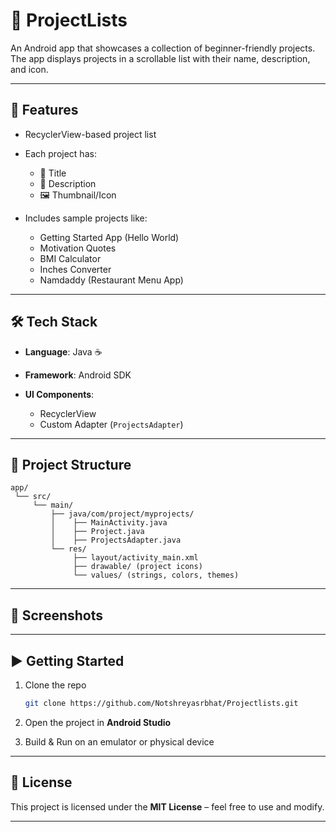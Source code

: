 # 📱 ProjectLists

An Android app that showcases a collection of beginner-friendly projects.
The app displays projects in a scrollable list with their name, description, and icon.

---

## 🚀 Features

* RecyclerView-based project list
* Each project has:

  * 📝 Title
  * 📖 Description
  * 🖼️ Thumbnail/Icon
* Includes sample projects like:

  * Getting Started App (Hello World)
  * Motivation Quotes
  * BMI Calculator
  * Inches Converter
  * Namdaddy (Restaurant Menu App)

---

## 🛠️ Tech Stack

* **Language**: Java ☕
* **Framework**: Android SDK
* **UI Components**:

  * RecyclerView
  * Custom Adapter (`ProjectsAdapter`)

---

## 📂 Project Structure

```
app/
 └── src/
     └── main/
         ├── java/com/project/myprojects/
         │    ├── MainActivity.java
         │    ├── Project.java
         │    ├── ProjectsAdapter.java
         └── res/
              ├── layout/activity_main.xml
              ├── drawable/ (project icons)
              └── values/ (strings, colors, themes)
```

---

## 📸 Screenshots



---

## ▶️ Getting Started

1. Clone the repo

   ```bash
   git clone https://github.com/Notshreyasrbhat/Projectlists.git
   ```
2. Open the project in **Android Studio**
3. Build & Run on an emulator or physical device

---

## 📜 License

This project is licensed under the **MIT License** – feel free to use and modify.

---
